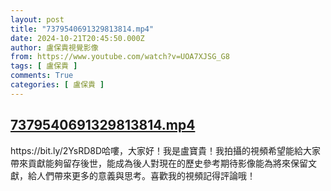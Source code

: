 ```yaml
---
layout: post
title: "7379540691329813814.mp4"
date: 2024-10-21T20:45:50.000Z
author: 盧保貴視覺影像
from: https://www.youtube.com/watch?v=UOA7XJSG_G8
tags: [ 盧保貴 ]
comments: True
categories: [ 盧保貴 ]
---
```

<!--1729543550000-->
[7379540691329813814.mp4](https://www.youtube.com/watch?v=UOA7XJSG_G8)
------

<div>
https://bit.ly/2YsRD8D哈嘍，大家好！我是盧寶貴！我拍攝的視頻希望能給大家帶來貢獻能夠留存後世，能成為後人對現在的歷史參考期待影像能為將來保留文獻，給人們帶來更多的意義與思考。喜歡我的視頻記得評論哦！
</div>
